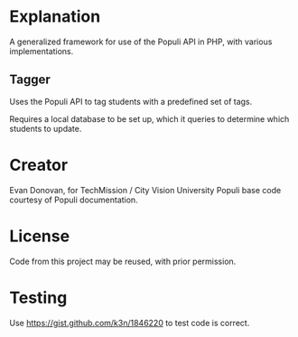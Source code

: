 Explanation
===========
A generalized framework for use of the Populi API in PHP,
with various implementations.

Tagger
------
Uses the Populi API to tag students with a predefined set of tags.

Requires a local database to be set up, which it queries
to determine which students to update.

Creator
=======
Evan Donovan, for TechMission / City Vision University
Populi base code courtesy of Populi documentation.

License
=======
Code from this project may be reused, with prior permission.

Testing
=======
Use https://gist.github.com/k3n/1846220 to test code is correct.
